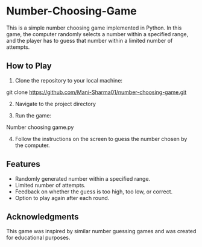 # Number-Choosing-Game

This is a simple number choosing game implemented in Python. In this game, the computer randomly selects a number within a specified range, and the player has to guess that number within a limited number of attempts.

## How to Play

1. Clone the repository to your local machine:

git clone https://github.com/Mani-Sharma01/number-choosing-game.git

2. Navigate to the project directory

3. Run the game:

Number choosing game.py


4. Follow the instructions on the screen to guess the number chosen by the computer.

## Features

- Randomly generated number within a specified range.
- Limited number of attempts.
- Feedback on whether the guess is too high, too low, or correct.
- Option to play again after each round.

## Acknowledgments

This game was inspired by similar number guessing games and was created for educational purposes.
